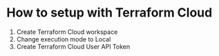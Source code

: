 # How to setup with Terraform Cloud

1. Create Terraform Cloud workspace
1. Change execution mode to Local
1. Create Terraform Cloud User API Token
